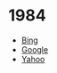 # 1984
- [Bing](https://www.bing.com/)
- [Google](https://www.google.com/ncr/)
- [Yahoo](https://www.yahoo.com/)
